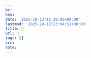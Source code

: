 ```yaml
---
bc:
hex:
date: '2025-10-13T11:29:06+08:00'
lastmod: '2025-10-13T13:04:51+08:00'
title: 󰠈
url: 󰠈
tags: []
src:
note:
---
```


